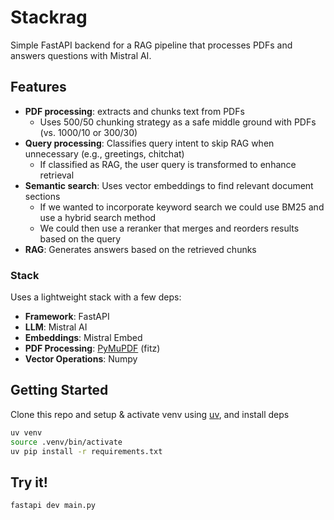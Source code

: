 # Stackrag

Simple FastAPI backend for a RAG pipeline that processes PDFs and answers questions with Mistral AI.

## Features

- **PDF processing**: extracts and chunks text from PDFs
  - Uses 500/50 chunking strategy as a safe middle ground with PDFs (vs. 1000/10 or 300/30)
- **Query processing**: Classifies query intent to skip RAG when unnecessary (e.g., greetings, chitchat)
  - If classified as RAG, the user query is transformed to enhance retrieval
- **Semantic search**: Uses vector embeddings to find relevant document sections
  - If we wanted to incorporate keyword search we could use BM25 and use a hybrid search method
  - We could then use a reranker that merges and reorders results based on the query
- **RAG**: Generates answers based on the retrieved chunks

### Stack

Uses a lightweight stack with a few deps:

- **Framework**: FastAPI
- **LLM**: Mistral AI
- **Embeddings**: Mistral Embed
- **PDF Processing**: [PyMuPDF](https://github.com/pymupdf/PyMuPDF) (fitz)
- **Vector Operations**: Numpy

## Getting Started

Clone this repo and setup & activate venv using [uv](https://github.com/astral-sh/uv), and install deps

```bash
uv venv
source .venv/bin/activate
uv pip install -r requirements.txt
```

## Try it!

```bash
fastapi dev main.py
```
